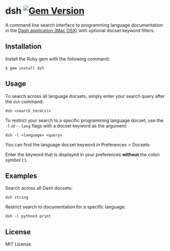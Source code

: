 # dsh [![Gem Version](https://badge.fury.io/rb/dsh.png)](http://badge.fury.io/rb/dsh)

A command line search interface to programming language documentation in the [Dash application (Mac OSX)](http://kapeli.com/dash) with optional docset keyword filters.

## Installation

Install the Ruby gem with the following command:

    $ gem install dsh

## Usage

To search across all language docsets, simply enter your search query after the `dsh` command:

	dsh <search_term(s)>

To restrict your search to a specific programming language docset, use the `-l` or `--lang` flags with a docset keyword as the argument:

	dsh -l <language> <query>

You can find the language docset keyword in Preferences > Docsets:



Enter the keyword that is displayed in your preferences **without** the colon symbol (:).	

## Examples

Search across all Dash docsets:

``` 
dsh string
```

Restrict search to documentation for a specific language:

```
dsh -l python3 print
```
	
## License
MIT License
